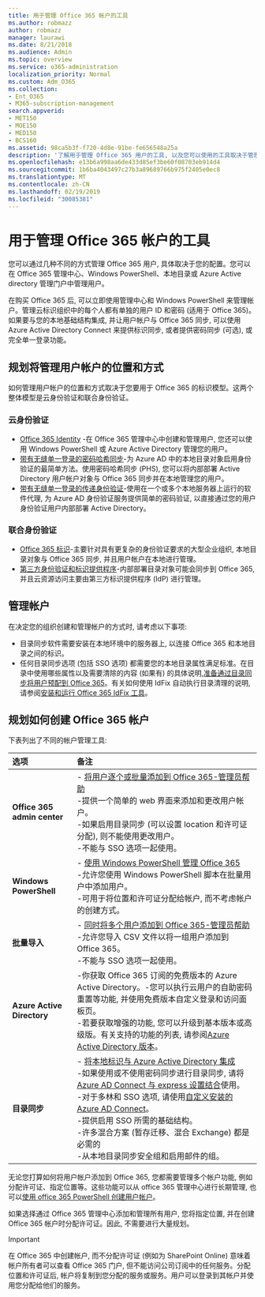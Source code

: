 ```yaml
---
title: 用于管理 Office 365 帐户的工具
ms.author: robmazz
author: robmazz
manager: laurawi
ms.date: 8/21/2018
ms.audience: Admin
ms.topic: overview
ms.service: o365-administration
localization_priority: Normal
ms.custom: Adm_O365
ms.collection:
- Ent_O365
- M365-subscription-management
search.appverid:
- MET150
- MOE150
- MED150
- BCS160
ms.assetid: 98ca5b3f-f720-4d8e-91be-fe656548a25a
description: '了解用于管理 Office 365 用户的工具, 以及您可以使用的工具取决于管理用户身份的方式。 '
ms.openlocfilehash: e13b6a998aa6de433d85ef3be60f08703eb914d4
ms.sourcegitcommit: 1b6ba4043497c27b3a89689766b975f2405e0ec8
ms.translationtype: MT
ms.contentlocale: zh-CN
ms.lasthandoff: 02/19/2019
ms.locfileid: "30085381"
---
```

# <a name="tools-to-manage-office-365-accounts"></a>用于管理 Office 365 帐户的工具

您可以通过几种不同的方式管理 Office 365 用户, 具体取决于您的配置。您可以在 Office 365 管理中心、Windows PowerShell、本地目录或 Azure Active directory 管理门户中管理用户。 

在购买 Office 365 后, 可以立即使用管理中心和 Windows PowerShell 来管理帐户。管理云标识组织中的每个人都有单独的用户 ID 和密码 (适用于 Office 365)。如果要与您的本地基础结构集成, 并让用户帐户与 Office 365 同步, 可以使用 Azure Active Directory Connect 来提供标识同步, 或者提供密码同步 (可选), 或完全单一登录功能。
  
## <a name="plan-for-where-and-how-you-will-manage-your-user-accounts"></a>规划将管理用户帐户的位置和方式

如何管理用户帐户的位置和方式取决于您要用于 Office 365 的标识模型。这两个整体模型是云身份验证和联合身份验证。
  
### <a name="cloud-authentication"></a>云身份验证

- [Office 365 Identity](about-office-365-identity.md) -在 Office 365 管理中心中创建和管理用户, 您还可以使用 Windows PowerShell 或 Azure Active Directory 管理您的用户。
- [带有无缝单一登录的密码哈希同步](about-office-365-identity.md)-为 Azure AD 中的本地目录对象启用身份验证的最简单方法。使用密码哈希同步 (PHS), 您可以将内部部署 Active Directory 用户帐户对象与 Office 365 同步并在本地管理您的用户。 
- [带有无缝单一登录的传递身份验证](about-office-365-identity.md)-使用在一个或多个本地服务器上运行的软件代理, 为 Azure AD 身份验证服务提供简单的密码验证, 以直接通过您的用户身份验证用户内部部署 Active Directory。 
    
### <a name="federated-authentication"></a>联合身份验证

- [Office 365 标识](about-office-365-identity.md)-主要针对具有更复杂的身份验证要求的大型企业组织, 本地目录对象与 Office 365 同步, 并且用户帐户在本地进行管理。 
- [第三方身份验证和标识提供程序](about-office-365-identity.md)-内部部署目录对象可能会同步到 Office 365, 并且云资源访问主要由第三方标识提供程序 (IdP) 进行管理。 
    
## <a name="managing-accounts"></a>管理帐户

在决定您的组织创建和管理帐户的方式时, 请考虑以下事项:
  
- 目录同步软件需要安装在本地环境中的服务器上, 以连接 Office 365 和本地目录之间的标识。
- 任何目录同步选项 (包括 SSO 选项) 都需要您的本地目录属性满足标准。在目录中使用哪些属性以及需要清除的内容 (如果有) 的具体说明,[准备通过目录同步将用户预配到 Office 365](prepare-for-directory-synchronization.md)。有关如何使用 IdFix 自动执行目录清理的说明, 请参阅[安装和运行 Office 365 IdFix 工具](install-and-run-idfix.md)。 
    
## <a name="plan-how-you-are-going-to-create-office-365-accounts"></a>规划如何创建 Office 365 帐户
下表列出了不同的帐户管理工具:
    
|**选项**|**备注**|
|:-----|:-----|
|**Office 365 admin center** | - [将用户逐个或批量添加到 Office 365-管理员帮助](https://support.office.com/article/1970f7d6-03b5-442f-b385-5880b9c256ec) <br> -提供一个简单的 web 界面来添加和更改用户帐户。 <br> -如果启用目录同步 (可以设置 location 和许可证分配), 则不能使用更改用户。 <br> -不能与 SSO 选项一起使用。 <br> |
|**Windows PowerShell** | - [使用 Windows PowerShell 管理 Office 365](https://go.microsoft.com/fwlink/p/?LinkId=698471) <br> -允许您使用 Windows PowerShell 脚本在批量用户中添加用户。 <br> -可用于将位置和许可证分配给帐户, 而不考虑帐户的创建方式。 <br> |
|**批量导入** | - [同时将多个用户添加到 Office 365-管理员帮助](add-several-users-at-the-same-time.md) <br> -允许您导入 CSV 文件以将一组用户添加到 Office 365。 <br> -不能与 SSO 选项一起使用。 <br> |
|**Azure Active Directory** | -你获取 Office 365 订阅的免费版本的 Azure Active Directory。-您可以执行云用户的自助密码重置等功能, 并使用免费版本自定义登录和访问面板页。<br> -若要获取增强的功能, 您可以升级到基本版本或高级版。有关支持的功能的列表, 请参阅[Azure Active Directory 版本](https://go.microsoft.com/fwlink/p/?LinkId=698465)。<br> |
|**目录同步** | - [将本地标识与 Azure Active Directory 集成](https://go.microsoft.com/fwlink/p/?LinkID=624168) <br> -如果使用或不使用密码同步进行目录同步, 请将[Azure AD Connect 与 express 设置结合](https://go.microsoft.com/fwlink/p/?LinkID=698537)使用。  <br>  -对于多林和 SSO 选项, 请使用[自定义安装的 Azure AD Connect](https://go.microsoft.com/fwlink/p/?LinkId=698430)。 <br> -提供启用 SSO 所需的基础结构。 <br> -许多混合方案 (暂存迁移、混合 Exchange) 都是必需的 <br> -从本地目录同步安全组和启用邮件的组。 <br> |
   
无论您打算如何将用户帐户添加到 Office 365, 您都需要管理多个帐户功能, 例如分配许可证、指定位置等。这些功能可以从 office 365 管理中心进行长期管理, 也可以[使用 office 365 PowerShell 创建用户帐户](https://go.microsoft.com/fwlink/p/?LinkId=717083)。
    
如果选择通过 Office 365 管理中心添加和管理所有用户, 您将指定位置, 并在创建 Office 365 帐户时分配许可证。因此, 不需要进行大量规划。
    
> [!IMPORTANT]
> 在 Office 365 中创建帐户, 而不分配许可证 (例如为 SharePoint Online) 意味着帐户所有者可以查看 Office 365 门户, 但不能访问公司订阅中的任何服务。分配位置和许可证后, 帐户将复制到您分配的服务或服务。用户可以登录到其帐户并使用您分配给他们的服务。